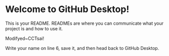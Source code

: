 # Welcome to GitHub Desktop!

This is your README. READMEs are where you can communicate what your project is and how to use it.

Modifyed~CCTsai!

Write your name on line 6, save it, and then head back to GitHub Desktop.
